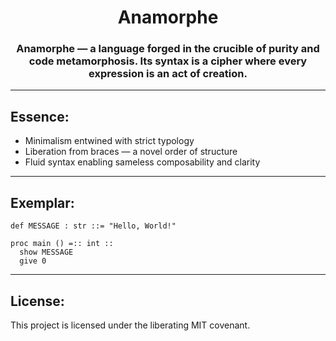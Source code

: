 <h1 align="center">Anamorphe</a> 
<h3 align="center">Anamorphe — a language forged in the crucible of purity and code metamorphosis. Its syntax is a cipher where every expression is an act of creation.</h3>

---
  
## Essence:
+ Minimalism entwined with strict typology
+ Liberation from braces — a novel order of structure
+ Fluid syntax enabling sameless composability and clarity

---

## Exemplar:

```plaintext
def MESSAGE : str ::= "Hello, World!"

proc main () =:: int ::
  show MESSAGE
  give 0
```

---

## License:
This project is licensed under the liberating MIT covenant.
